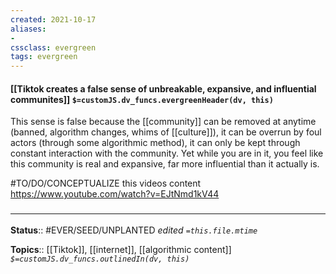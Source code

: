 ```yaml
---
created: 2021-10-17
aliases:
- 
cssclass: evergreen
tags: evergreen
---
```

#### [[Tiktok creates a false sense of unbreakable, expansive, and influential communites]] `$=customJS.dv_funcs.evergreenHeader(dv, this)`

This sense is false because the [[community]] can be removed at anytime (banned, algorithm changes, whims of [[culture]]), it can be overrun by foul actors (through some algorithmic method), it can only be kept through constant interaction with the community. Yet while you are in it, you feel like this community is real and expansive, far more influential than it actually is.

#TO/DO/CONCEPTUALIZE this videos content
https://www.youtube.com/watch?v=EJtNmd1kV44

### <hr class="footnote"/>

**Status**:: #EVER/SEED/UNPLANTED
*edited `=this.file.mtime`*

**Topics**:: [[Tiktok]], [[internet]], [[algorithmic content]]
*`$=customJS.dv_funcs.outlinedIn(dv, this)`*


